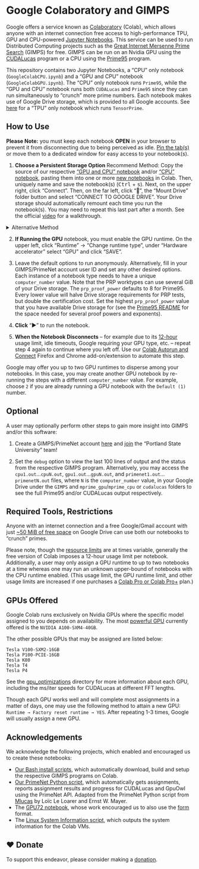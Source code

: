 # Google Colaboratory and GIMPS
Google offers a service known as [Colaboratory](https://research.google.com/colaboratory/faq.html) (Colab), which allows anyone with an internet connection free access to high-performance TPU, GPU and CPU-powered [Jupyter Notebooks](https://en.wikipedia.org/wiki/Project_Jupyter#Jupyter_Notebook).
This service can be used to run Distributed Computing projects such as the [Great Internet Mersenne Prime Search](https://www.mersenne.org/) (GIMPS) for free.
GIMPS can be run on an Nvidia GPU using the [CUDALucas](https://sourceforge.net/projects/cudalucas/) program or a CPU using the [Prime95](https://www.mersenne.org/download/) program.

This repository contains two Jupyter Notebooks, a “CPU” only notebook (`GoogleColabCPU.ipynb`) and a “GPU and CPU” notebook (`GoogleColabGPU.ipynb`). The “CPU” only notebook runs `Prime95`, while the “GPU and CPU” notebook runs both `CUDALucas` and `Prime95` since they can run simultaneously to “crunch” more prime numbers.
Each notebook makes use of Google Drive storage, which is provided to all Google accounts. See [here](https://github.com/TPU-Mersenne-Prime-Search/TensorPrime/wiki/Usage-and-Arguments) for a “TPU” only notebook which runs `TensorPrime`.

## How to Use
**Please Note:** you must keep each notebook **OPEN** in your browser to prevent it from disconnecting due to being perceived as idle. [Pin the tab(s)](https://support.mozilla.org/en-US/kb/pinned-tabs-keep-favorite-websites-open) or move them to a dedicated window for easy access to your notebook(s).

1. **Choose a Persistent Storage Option** Recommend Method: Copy the source of our respective [“GPU and CPU” notebook](GoogleColabGPU.ipynb) and/or [“CPU” notebook](GoogleColabCPU.ipynb), pasting them into one or more [new notebooks](http://colab.research.google.com/#create=true) in Colab. Then, uniquely name and save the notebook(s) (<kbd>Ctrl</kbd> + <kbd>s</kbd>). Next, on the upper right, click “Connect”. Then, on the far left, click “📁”, the “Mount Drive” folder button and select “CONNECT TO GOOGLE DRIVE”. Your Drive storage should automatically remount each time you run the notebook(s). You may need to repeat this last part after a month. See the official [video](https://video.twimg.com/tweet_video/EQbtltjVAAA2qTs.mp4) for a walkthrough.
<details>
    <summary>Alternative Method</summary>
    Open “GPU and CPU” notebook: <a href="https://colab.research.google.com/github/tdulcet/Distributed-Computing-Scripts/blob/master/google-colab/GoogleColabGPU.ipynb"> <img src="https://colab.research.google.com/assets/colab-badge.svg" alt="GPU-CPU-Notebook"></a> and/or the “CPU” only notebook: <a href="https://colab.research.google.com/github/tdulcet/Distributed-Computing-Scripts/blob/master/google-colab/GoogleColabCPU.ipynb"> <img src="https://colab.research.google.com/assets/colab-badge.svg" alt="CPU-Notebook"></a> in Colab. Then, uniquely name and save a copy to your Drive (<kbd>Ctrl</kbd> + <kbd>s</kbd>) to avoid a warning each time you run the notebook. *WARNINGS*: This method will continually require an authorization step each time you run the notebook(s). After step 4 below, follow the link Google provides to authorize the login to your Drive and copy-and-paste the authorization string into the textbox Google provides within the notebook's output box.
</details>

2. **If Running the GPU** notebook, you must enable the GPU runtime. On the upper left, click “Runtime” → “Change runtime type”, under “Hardware accelerator” select “GPU” and click “SAVE”.

3. Leave the default options to run anonymously. Alternatively, fill in your GIMPS/PrimeNet account user ID and set any other desired options. Each instance of a notebook type needs to have a unique `computer_number` value. Note that the PRP worktypes can use several GiB of your Drive storage. The `prp_proof_power` defaults to 8 for Prime95. Every lower value will halve Drive storage requirements for PRP tests, but double the certification cost. Set the highest `prp_proof_power` value that you have available Drive storage for (see the [Prime95 README](https://www.mersenne.org/download/#download) for the space needed for several proof powers and exponents).

4. **Click** “▶️” to run the notebook.

5. **When the Notebook Disconnects** – for example due to its [12-hour](https://research.google.com/colaboratory/faq.html#idle-timeouts)
usage limit, idle timeouts, Google requiring your GPU type, etc. – repeat step 4 again to continue where you left off. Use our [Colab Autorun and Connect](https://github.com/tdulcet/Colab-Autorun-and-Connect) Firefox and Chrome add-on/extension to automate this step.

Google may offer you up to two GPU runtimes to disperse among your notebooks. In this case, you may create another GPU notebook by re-running the steps with a different `computer_number` value. For example, choose `2` if you are already running a GPU notebook with the `Default (1)` number.

## Optional
A user may optionally perform other steps to gain more insight into GIMPS and/or this software:

1. Create a GIMPS/PrimeNet account [here](https://www.mersenne.org/update/) and [join](https://www.mersenne.org/jteam/) the “Portland State University” team!

2. Set the `debug` option to view the last 100 lines of output and the status from the respective GIMPS program. Alternatively, you may access the `cpu1.out`…`cpuN.out`, `gpu1.out`…`gpuN.out`, and `primenet1.out`…`primenetN.out` files, where `N` is the `computer_number` value, in your Google Drive under the `GIMPS` and `mprime_gpu`/`mprime_cpu` or `cudalucas` folders to see the full Prime95 and/or CUDALucas output respectively.

## Required Tools, Restrictions
Anyone with an internet connection and a free Google/Gmail account with just [~50 MiB of free space](https://www.google.com/settings/storage) on Google Drive can use both our notebooks to “crunch” primes.

Please note, though the [resource limits](https://research.google.com/colaboratory/faq.html#resource-limits) are at times variable, generally the free version of Colab imposes a 12-hour usage limit per notebook. 
Additionally, a user may only assign a GPU runtime to up to two notebooks at a time whereas one may run an unknown upper-bound of notebooks with the CPU runtime enabled. 
(This usage limit, the GPU runtime limit, and other usage limits are increased if one purchases a [Colab Pro or Colab Pro+](https://colab.research.google.com/signup) plan.)

## GPUs Offered
Google Colab runs exclusively on Nvidia GPUs where the specific model assigned to you depends on availability.
The most [powerful GPU](https://www.mersenne.ca/cudalucas.php) currently offered is the `NVIDIA A100-SXM4-40GB`.

The other possible GPUs that may be assigned are listed below:

```
Tesla V100-SXM2-16GB
Tesla P100-PCIE-16GB
Tesla K80
Tesla T4
Tesla P4
```
See the [gpu_optimizations](gpu_optimizations) directory for more information about each GPU, including the ms/iter speeds for CUDALucas at different FFT lengths.

Though each GPU works well and will complete most assignments in a matter of days, one may use the following method to attain a new GPU:
`Runtime → Factory reset runtime → YES`. After repeating 1-3 times, Google will usually assign a new GPU.

## Acknowledgements
We acknowledge the following projects, which enabled and encouraged us to create these notebooks:
* [Our Bash install scripts](/../../#organizations), which automatically download, build and setup the respective GIMPS programs on Colab.
* [Our PrimeNet Python script](/../../#primenet), which automatically gets assignments, reports assignment results and progress for CUDALucas and GpuOwl using the PrimeNet API. Adapted from the PrimeNet Python script from [Mlucas](https://www.mersenneforum.org/mayer/README.html#download2) by Loïc Le Loarer and Ernst W. Mayer.
* The [GPU72 notebook](https://github.com/chalsall/GPU72_CoLab), whose work encouraged us to also use the [form](https://colab.research.google.com/notebooks/forms.ipynb) format.
* The [Linux System Information script](https://github.com/tdulcet/Linux-System-Information), which outputs the system information for the Colab VMs.

## ❤️ Donate
To support this endeavor, please consider making a [donation](https://www.paypal.com/cgi-bin/webscr?cmd=_s-xclick&hosted_button_id=NJ4PULABRVNCC).
